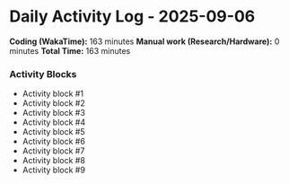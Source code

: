 # Daily Activity Log - 2025-09-06

**Coding (WakaTime):** 163 minutes
**Manual work (Research/Hardware):** 0 minutes
**Total Time:** 163 minutes

### Activity Blocks
- Activity block #1
- Activity block #2
- Activity block #3
- Activity block #4
- Activity block #5
- Activity block #6
- Activity block #7
- Activity block #8
- Activity block #9
